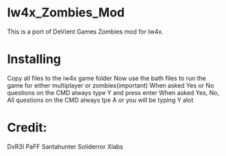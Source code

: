 # Iw4x_Zombies_Mod
This is a port of DeVient Games Zombies mod for Iw4x. 

# Installing
Copy all files to the iw4x game folder
Now use the bath files to run the game for either multiplayer or zombies(important)
When asked Yes or No questions on the CMD always type Y and press enter
When asked Yes, No, All questions on the CMD always tpe A or you will be typing Y alot

# Credit:
DvR3I PaFF
Santahunter
Soliderror
Xlabs
